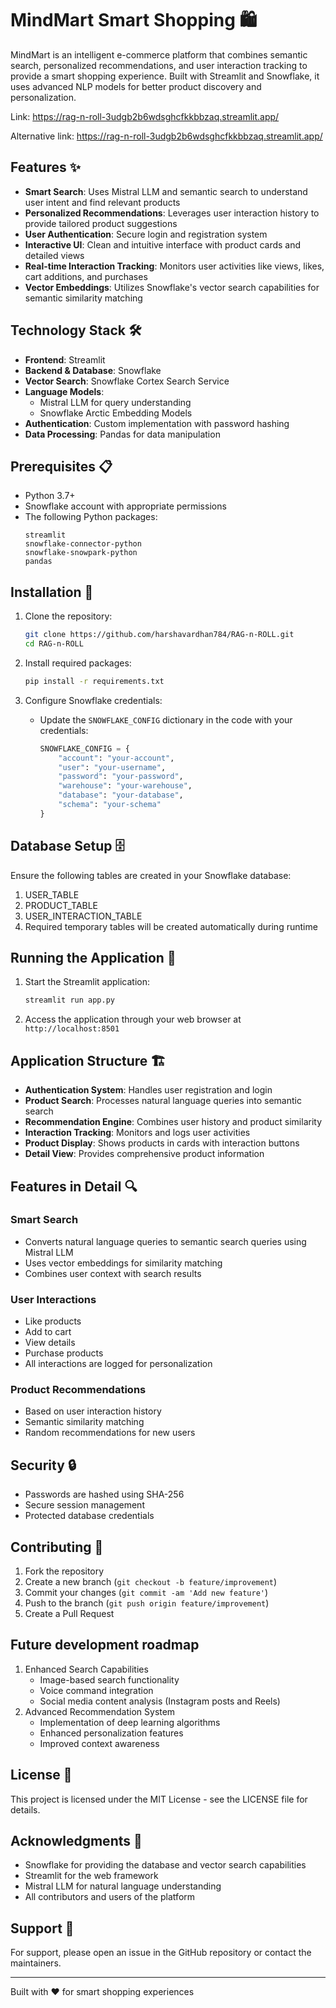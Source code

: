 # MindMart Smart Shopping 🛍️

MindMart is an intelligent e-commerce platform that combines semantic search, personalized recommendations, and user interaction tracking to provide a smart shopping experience. Built with Streamlit and Snowflake, it uses advanced NLP models for better product discovery and personalization.

Link: https://rag-n-roll-3udgb2b6wdsghcfkkbbzaq.streamlit.app/


Alternative link: https://rag-n-roll-3udgb2b6wdsghcfkkbbzaq.streamlit.app/ 

## Features ✨

- **Smart Search**: Uses Mistral LLM and semantic search to understand user intent and find relevant products
- **Personalized Recommendations**: Leverages user interaction history to provide tailored product suggestions
- **User Authentication**: Secure login and registration system
- **Interactive UI**: Clean and intuitive interface with product cards and detailed views
- **Real-time Interaction Tracking**: Monitors user activities like views, likes, cart additions, and purchases
- **Vector Embeddings**: Utilizes Snowflake's vector search capabilities for semantic similarity matching

## Technology Stack 🛠️

- **Frontend**: Streamlit
- **Backend & Database**: Snowflake
- **Vector Search**: Snowflake Cortex Search Service
- **Language Models**: 
  - Mistral LLM for query understanding
  - Snowflake Arctic Embedding Models
- **Authentication**: Custom implementation with password hashing
- **Data Processing**: Pandas for data manipulation

## Prerequisites 📋

- Python 3.7+
- Snowflake account with appropriate permissions
- The following Python packages:
  ```
  streamlit
  snowflake-connector-python
  snowflake-snowpark-python
  pandas
  ```

## Installation 🔧

1. Clone the repository:
   ```bash
   git clone https://github.com/harshavardhan784/RAG-n-ROLL.git
   cd RAG-n-ROLL
   ```

2. Install required packages:
   ```bash
   pip install -r requirements.txt
   ```

3. Configure Snowflake credentials:
   - Update the `SNOWFLAKE_CONFIG` dictionary in the code with your credentials:
     ```python
     SNOWFLAKE_CONFIG = {
         "account": "your-account",
         "user": "your-username",
         "password": "your-password",
         "warehouse": "your-warehouse",
         "database": "your-database",
         "schema": "your-schema"
     }
     ```

## Database Setup 🗄️

Ensure the following tables are created in your Snowflake database:

1. USER_TABLE
2. PRODUCT_TABLE
3. USER_INTERACTION_TABLE
4. Required temporary tables will be created automatically during runtime

## Running the Application 🚀

1. Start the Streamlit application:
   ```bash
   streamlit run app.py
   ```

2. Access the application through your web browser at `http://localhost:8501`

## Application Structure 🏗️

- **Authentication System**: Handles user registration and login
- **Product Search**: Processes natural language queries into semantic search
- **Recommendation Engine**: Combines user history and product similarity
- **Interaction Tracking**: Monitors and logs user activities
- **Product Display**: Shows products in cards with interaction buttons
- **Detail View**: Provides comprehensive product information

## Features in Detail 🔍

### Smart Search
- Converts natural language queries to semantic search queries using Mistral LLM
- Uses vector embeddings for similarity matching
- Combines user context with search results

### User Interactions
- Like products
- Add to cart
- View details
- Purchase products
- All interactions are logged for personalization

### Product Recommendations
- Based on user interaction history
- Semantic similarity matching
- Random recommendations for new users

## Security 🔒

- Passwords are hashed using SHA-256
- Secure session management
- Protected database credentials

## Contributing 🤝

1. Fork the repository
2. Create a new branch (`git checkout -b feature/improvement`)
3. Commit your changes (`git commit -am 'Add new feature'`)
4. Push to the branch (`git push origin feature/improvement`)
5. Create a Pull Request


## Future development roadmap
1. Enhanced Search Capabilities
   - Image-based search functionality
   - Voice command integration
   - Social media content analysis (Instagram posts and Reels)
2. Advanced Recommendation System
   - Implementation of deep learning algorithms
   - Enhanced personalization features
   - Improved context awareness

## License 📄

This project is licensed under the MIT License - see the LICENSE file for details.


## Acknowledgments 🙏

- Snowflake for providing the database and vector search capabilities
- Streamlit for the web framework
- Mistral LLM for natural language understanding
- All contributors and users of the platform

## Support 💬

For support, please open an issue in the GitHub repository or contact the maintainers.

---

Built with ❤️ for smart shopping experiences
